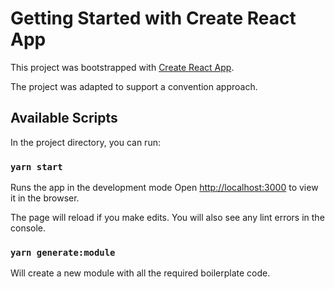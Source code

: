 # Getting Started with Create React App

This project was bootstrapped with [Create React App](https://github.com/facebook/create-react-app).

The project was adapted to support a convention approach.

## Available Scripts

In the project directory, you can run:

### `yarn start`

Runs the app in the development mode
Open [http://localhost:3000](http://localhost:3000) to view it in the browser.

The page will reload if you make edits.
You will also see any lint errors in the console.

### `yarn generate:module`

Will create a new module with all the required boilerplate code.
